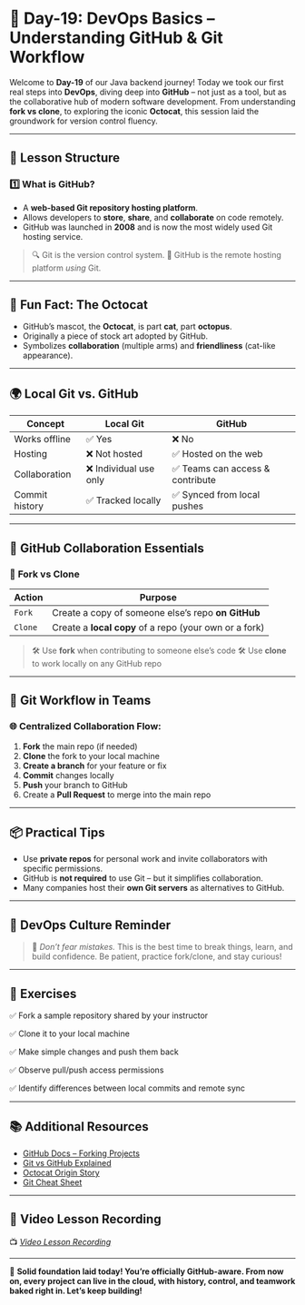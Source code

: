 # **📘 Day-19: DevOps Basics – Understanding GitHub & Git Workflow**

Welcome to **Day-19** of our Java backend journey! Today we took our first real steps into **DevOps**, diving deep into **GitHub** – not just as a tool, but as the collaborative hub of modern software development. From understanding **fork vs clone**, to exploring the iconic **Octocat**, this session laid the groundwork for version control fluency.

---

## **📌 Lesson Structure**

### **1️⃣ What is GitHub?**

* A **web-based Git repository hosting platform**.
* Allows developers to **store**, **share**, and **collaborate** on code remotely.
* GitHub was launched in **2008** and is now the most widely used Git hosting service.

> 🔍 Git is the version control system.
> 🐙 GitHub is the remote hosting platform *using* Git.

---

## **🧠 Fun Fact: The Octocat**

* GitHub’s mascot, the **Octocat**, is part **cat**, part **octopus**.
* Originally a piece of stock art adopted by GitHub.
* Symbolizes **collaboration** (multiple arms) and **friendliness** (cat-like appearance).

---

## **🌍 Local Git vs. GitHub**

| Concept        | Local Git             | GitHub                          |
| -------------- | --------------------- | ------------------------------- |
| Works offline  | ✅ Yes                 | ❌ No                            |
| Hosting        | ❌ Not hosted          | ✅ Hosted on the web             |
| Collaboration  | ❌ Individual use only | ✅ Teams can access & contribute |
| Commit history | ✅ Tracked locally     | ✅ Synced from local pushes      |

---

## **🔀 GitHub Collaboration Essentials**

### 🔹 **Fork vs Clone**

| Action  | Purpose                                                |
| ------- | ------------------------------------------------------ |
| `Fork`  | Create a copy of someone else’s repo **on GitHub**     |
| `Clone` | Create a **local copy** of a repo (your own or a fork) |

> 🛠 Use **fork** when contributing to someone else’s code
> 🛠 Use **clone** to work locally on any GitHub repo

---

## **🔁 Git Workflow in Teams**

### 🌐 Centralized Collaboration Flow:

1. **Fork** the main repo (if needed)
2. **Clone** the fork to your local machine
3. **Create a branch** for your feature or fix
4. **Commit** changes locally
5. **Push** your branch to GitHub
6. Create a **Pull Request** to merge into the main repo

---

## **📦 Practical Tips**

* Use **private repos** for personal work and invite collaborators with specific permissions.
* GitHub is **not required** to use Git – but it simplifies collaboration.
* Many companies host their **own Git servers** as alternatives to GitHub.

---

## **📣 DevOps Culture Reminder**

> 🚨 *Don’t fear mistakes.*
> This is the best time to break things, learn, and build confidence.
> Be patient, practice fork/clone, and stay curious!

---

## **🎯 Exercises**

✅ Fork a sample repository shared by your instructor

✅ Clone it to your local machine

✅ Make simple changes and push them back

✅ Observe pull/push access permissions

✅ Identify differences between local commits and remote sync

---

## **📚 Additional Resources**

* [GitHub Docs – Forking Projects](https://docs.github.com/en/get-started/quickstart/fork-a-repo)
* [Git vs GitHub Explained](https://www.geeksforgeeks.org/difference-between-git-and-github/)
* [Octocat Origin Story](https://www.wired.com/2013/05/github-octocat/)
* [Git Cheat Sheet](https://education.github.com/git-cheat-sheet-education.pdf)

---

## **🎥 Video Lesson Recording**

📺 [*Video Lesson Recording*](https://us06web.zoom.us/rec/share/PMXQKhJFZGnaAzcLr5hMr_5P3yKVjjdPqJiwNLjdf13ZNA5bVUCwLi50m_UqDu8R.dZOfmDy9caeHg3y-?startTime=1744269673000)

---



🚀 **Solid foundation laid today! You’re officially GitHub-aware. From now on, every project can live in the cloud, with history, control, and teamwork baked right in. Let’s keep building!**


